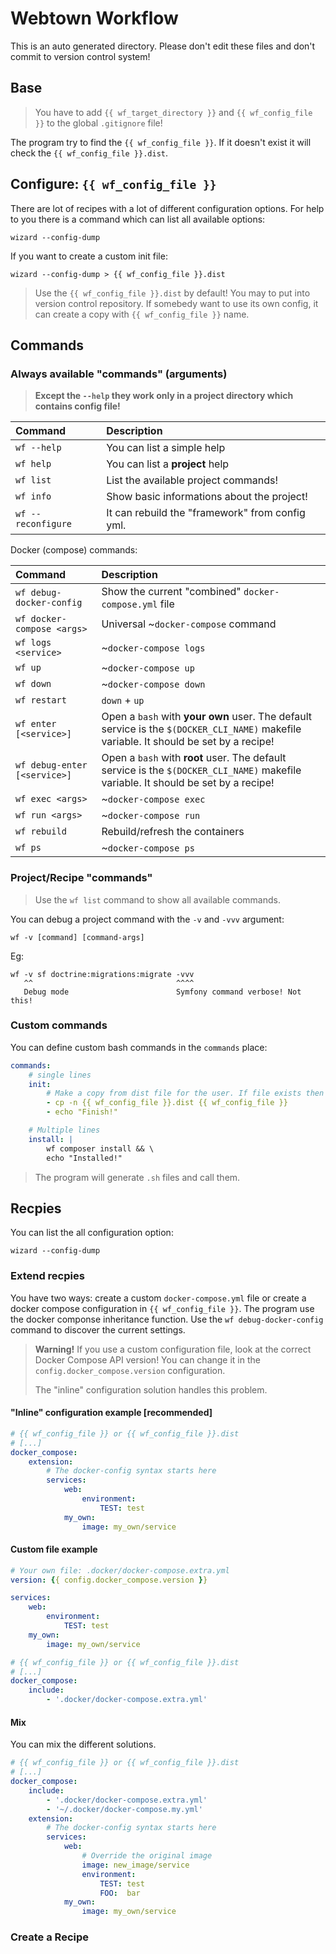 Webtown Workflow
================

This is an auto generated directory. Please don't edit these files and don't commit to version control system!

## Base

> You have to add `{{ wf_target_directory }}` and `{{ wf_config_file }}` to the global `.gitignore` file!

The program try to find the `{{ wf_config_file }}`. If it doesn't exist it will check the `{{ wf_config_file }}.dist`.

## Configure: `{{ wf_config_file }}`

There are lot of recipes with a lot of different configuration options. For help to you there is a command which can list all available options:

    wizard --config-dump

If you want to create a custom init file:

    wizard --config-dump > {{ wf_config_file }}.dist

> Use the `{{ wf_config_file }}.dist` by default! You may to put into version control repository. If somebedy want to use its own config, it can create a copy with `{{ wf_config_file }}` name.

## Commands

### Always available "commands" (arguments)

> **Except the `--help` they work only in a project directory which contains config file!**

| Command | Description |
|:------- |:----------- |
| `wf --help` | You can list a simple help |
| `wf help` | You can list a **project** help |
| `wf list` | List the available project commands! |
| `wf info` | Show basic informations about the project! |
| `wf --reconfigure` | It can rebuild the "framework" from config yml. |

Docker (compose) commands:

| Command | Description |
|:------- |:----------- |
| `wf debug-docker-config` | Show the current "combined" `docker-compose.yml` file |
| `wf docker-compose <args>` | Universal ~`docker-compose` command |
| `wf logs <service>` | ~`docker-compose logs` |
| `wf up` | ~`docker-compose up` |
| `wf down` | ~`docker-compose down` |
| `wf restart` | `down` + `up` |
| `wf enter [<service>]` | Open a `bash` with **your own** user. The default service is the `$(DOCKER_CLI_NAME)` makefile variable. It should be set by a recipe! |
| `wf debug-enter [<service>]` | Open a `bash` with **root** user. The default service is the `$(DOCKER_CLI_NAME)` makefile variable. It should be set by a recipe! |
| `wf exec <args>` | ~`docker-compose exec` |
| `wf run <args>` | ~`docker-compose run` |
| `wf rebuild` | Rebuild/refresh the containers |
| `wf ps` | ~`docker-compose ps` |


### Project/Recipe "commands"

> Use the `wf list` command to show all available commands.

You can debug a project command with the `-v` and `-vvv` argument:

    wf -v [command] [command-args]

 Eg:

    wf -v sf doctrine:migrations:migrate -vvv
       ^^                                ^^^^
       Debug mode                        Symfony command verbose! Not this!

### Custom commands

You can define custom bash commands in the `commands` place:

```yaml
commands:
    # single lines
    init:
        # Make a copy from dist file for the user. If file exists then it will be unchanged!
        - cp -n {{ wf_config_file }}.dist {{ wf_config_file }}
        - echo "Finish!"

    # Multiple lines
    install: |
        wf composer install && \
        echo "Installed!"
```

> The program will generate `.sh` files and call them.

## Recpies

You can list the all configuration option:

    wizard --config-dump

### Extend recpies

You have two ways: create a custom `docker-compose.yml` file or create a docker compose configuration in `{{ wf_config_file }}`.
The program use the docker componse inheritance function. Use the `wf debug-docker-config` command to discover the current settings.

> **Warning!** If you use a custom configuration file, look at the correct Docker Compose API version!
> You can change it in the `config.docker_compose.version` configuration.
>
> The "inline" configuration solution handles this problem.

#### "Inline" configuration example \[recommended\]

```yaml
# {{ wf_config_file }} or {{ wf_config_file }}.dist
# [...]
docker_compose:
    extension:
        # The docker-config syntax starts here
        services:
            web:
                environment:
                    TEST: test
            my_own:
                image: my_own/service
```

#### Custom file example

```yaml
# Your own file: .docker/docker-compose.extra.yml
version: {{ config.docker_compose.version }}

services:
    web:
        environment:
            TEST: test
    my_own:
        image: my_own/service
```

```yaml
# {{ wf_config_file }} or {{ wf_config_file }}.dist
# [...]
docker_compose:
    include:
        - '.docker/docker-compose.extra.yml'
```

#### Mix

You can mix the different solutions.

```yaml
# {{ wf_config_file }} or {{ wf_config_file }}.dist
# [...]
docker_compose:
    include:
        - '.docker/docker-compose.extra.yml'
        - '~/.docker/docker-compose.my.yml'
    extension:
        # The docker-config syntax starts here
        services:
            web:
                # Override the original image
                image: new_image/service
                environment:
                    TEST: test
                    FOO:  bar
            my_own:
                image: my_own/service
```

### Create a Recipe

